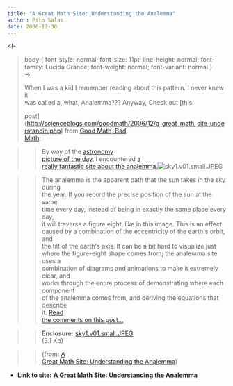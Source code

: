 ```yaml
---
title: "A Great Math Site: Understanding the Analemma"
author: Pito Salas
date: 2006-12-30
---
```


<!-  
>  body { font-style: normal; font-size: 11pt; line-height: normal; font-
> family: Lucida Grande; font-weight: normal; font-variant: normal }  
>  ->
>
> When I was a kid I remember reading about this pattern. I never knew it  
>  was called a, what, Analemma??? Anyway, Check out [this  
>
> post](<http://scienceblogs.com/goodmath/2006/12/a_great_math_site_understandin.php>)
> from [Good Math, Bad  
>  Math](<http://scienceblogs.com/goodmath/>):
>

>> By way of the [astronomy  
>  picture of the day](<http://antwrp.gsfc.nasa.gov/apod/astropix.html>), I
> encountered [a  
>  really fantastic site about the
> analemma.](<http://www.analemma.com/Pages/framesPage.html>)![sky1.v01.small.JPEG](https://i0.wp.com/scienceblogs.com/goodmath/upload/2006/12/sky1.v01.small.JPEG?resize=189%2C231)
>>

>> The analemma is the apparent path that the sun takes in the sky during  
>  the year. If you record the precise position of the sun at the same  
>  time every day, instead of being in exactly the same place every day,  
>  it will traverse a figure eight, like in this image. This is an effect  
>  caused by a combination of the eccentricity of the earth's orbit, and  
>  the tilt of the earth's axis. It can be a bit hard to visualize just  
>  where the figure-eight shape comes from; the analemma site uses a  
>  combination of diagrams and animations to make it extremely clear, and  
>  works through the entire process of demonstrating where each component  
>  of the analemma comes from, and deriving the equations that describe  
>  it. [Read  
>  the comments on this
> post…](<http://scienceblogs.com/goodmath/2006/12/a_great_math_site_understandin.php#commentsArea>)
>>

>> **Enclosure:**
[sky1.v01.small.JPEG](<http://scienceblogs.com/goodmath/upload/2006/12/sky1.v01.small.JPEG>)  
>  (3.1 Kb)
>>

>> (from: [A  
>  Great Math Site: Understanding the
> Analemma](<http://scienceblogs.com/goodmath/2006/12/a_great_math_site_understandin.php>))


* **Link to site:** **[A Great Math Site: Understanding the Analemma](None)**

